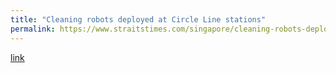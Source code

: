 ```yaml
---
title: "Cleaning robots deployed at Circle Line stations"
permalink: https://www.straitstimes.com/singapore/cleaning-robots-deployed-at-circle-line-stations
---
```

[link](https://www.straitstimes.com/singapore/cleaning-robots-deployed-at-circle-line-stations)